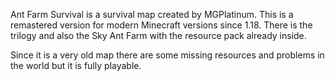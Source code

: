 Ant Farm Survival is a survival map created by MGPlatinum. This is a remastered version for modern Minecraft versions since 1.18. There is the trilogy and also the Sky Ant Farm with the resource pack already inside.

Since it is a very old map there are some missing resources and problems in the world but it is fully playable.

